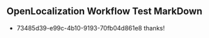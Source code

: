 ## OpenLocalization Workflow Test MarkDown
* 73485d39-e99c-4b10-9193-70fb04d861e8 thanks!

<!--HONumber=Aug16_HO1-->


